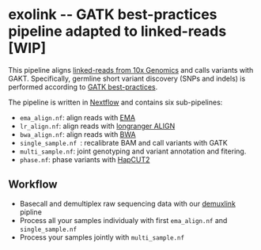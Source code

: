
# exolink -- GATK best-practices pipeline adapted to linked-reads [WIP]

This pipeline aligns [linked-reads from 10x Genomics](https://www.10xgenomics.com/linked-reads/) and calls variants with GAKT. Specifically, germline short variant discovery (SNPs and indels) is performed according to [GATK best-practices](https://software.broadinstitute.org/gatk/best-practices/workflow?id=11145).

The pipeline is written in [Nextflow](https://www.nextflow.io/) and contains six sub-pipelines:

* `ema_align.nf`: align reads with [EMA](https://github.com/arshajii/ema/)
* `lr_align.nf`: align reads with [longranger ALIGN](https://support.10xgenomics.com/genome-exome/software/pipelines/latest/advanced/other-pipelines)
* `bwa_align.nf`: align reads with [BWA](http://bio-bwa.sourceforge.net/)
* `single_sample.nf `: recalibrate BAM and call variants with GATK
* `multi_sample.nf`: joint genotyping and variant annotation and fitering.
* `phase.nf`: phase variants with [HapCUT2](https://github.com/vibansal/HapCUT2)

## Workflow

* Basecall and demultiplex raw sequencing data with our [demuxlink](https://github.com/olavurmortensen/demuxlink) pipline
* Process all your samples individualy with first `ema_align.nf` and `single_sample.nf`
* Process your samples jointly with `multi_sample.nf`

